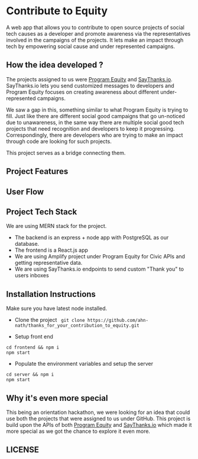 # Contribute to Equity

A web app that allows you to contribute to open source projects of social tech causes as a developer and promote awareness via the representatives involved in the campaigns of the projects. It lets make an impact through tech by empowering social cause and under represented campaigns. 

## How the idea developed ?

The projects assigned to us were [Program Equity](https://github.com/ProgramEquity) and [SayThanks.io](https://saythanks.io/). SayThanks.io lets you send customized messages to developers and Program Equity focuses on creating awareness about different under-represented campaigns. 

We saw a gap in this, something similar to what Program Equity is trying to fill. Just like there are different social good campaigns that go un-noticed due to unawareness, in the same way there are multiple social good tech projects that need recognition and developers to keep it progressing. Correspondingly, there are developers who are trying to make an impact through code are looking for such projects. 

This project serves as a bridge connecting them. 

## Project Features

## User Flow

## Project Tech Stack

We are using MERN stack for the project. 

- The backend is an express + node app with PostgreSQL as our database.
- The frontend is a React.js app
- We are using Amplify project under Program Equity for Civic APIs and getting representative data.
- We are using SayThanks.io endpoints to send custom "Thank you" to users inboxes


## Installation Instructions 

Make sure you have latest node installed. 

- Clone the project
``` git clone https://github.com/ahn-nath/thanks_for_your_contribution_to_equity.git```

- Setup front end
```
cd frontend && npm i
npm start
```

- Populate the environment variables and setup the server
```
cd server && npm i
npm start
```

## Why it's even more special

This being an orientation hackathon, we were looking for an idea that could use both the projects that were assigned to us under GitHub. This project is build upon the APIs of both [Program Equity](https://github.com/ProgramEquity) and [SayThanks.io](https://saythanks.io/) which made it more special as we got the chance to explore it even more. 


## LICENSE



